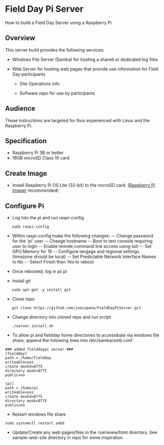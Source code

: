 # Field Day Pi Server

How to build a Field Day Server using a Raspberry Pi.

## Overview

This server build provides the following services:

- Windows File Server (Samba) for hosting a shared or dedicated log files
  
- Web Server for hosting web pages that provide use information for Field Day participants
  
  - Site Operations info
  
  - Software repo for use by participants

## Audience

These instructions are targeted for thos experienced with Linux and the Raspberry Pi.

## Specification

- Raspberry Pi 3B or better
- 16GB microSD Class 10 card

## Create Image

- Install Raspberry Pi OS Lite (32-bit) to the microSD card. ([Raspberry Pi Imager](https://www.raspberrypi.org/software/) recommended)

## Configure Pi

- Log into the pi and run raspi-config
```
   sudo raspi-config
```
- Within raspi-config make the following changes:
-- Change password for the 'pi' user
-- Change hostname
-- Boot to text console requiring user to login
-- Enable remote command line access using ssh
-- Set GPU Memory for 16
-- Configure langage and regional settings (timezone should be local)
-- Set Predictable Network Interface Names to No
-- Select Finish then Yes to reboot

- Once rebooted, log in as pi
- Install git
```
   sudo apt-get -y install git
```
- Clone repo
```
   git clone https://github.com/joecupano/FieldDayPiServer.git
```
- Change directory into cloned repo and run script
```
   ./server_install.sh
```
- To allow pi and fieldday home directoires to accessibale via windows file share, append the following lines into /etc/samba/smb.conf
```
### added fielddaypi server ###
[fieldday]
path = /home/fieldday
writeable=yes
create maskd=0775
directory mask=0775
public=no

[pi]
path = /home/pi
writeable=yes
create maskd=0775
directory mask=0775
public=no
```
- Restart windows file share
```
sudo systemctl restart smbd
```
- Update/Create any web pages/files in the /var/www/html directory. See sample-web-site directory in repo for some inspiration.




